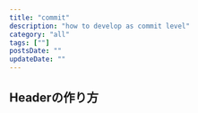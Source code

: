 ```yaml
---
title: "commit"
description: "how to develop as commit level"
category: "all"
tags: [""]
postsDate: ""
updateDate: ""
---
```


## Headerの作り方


